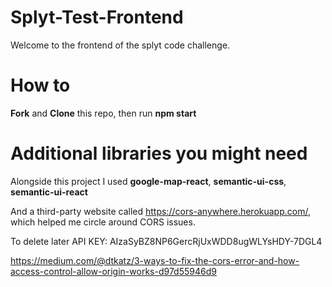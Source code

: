 # Splyt-Test-Frontend 

Welcome to the frontend of the splyt code challenge.

# How to

**Fork** and **Clone** this repo, then run **npm start**

# Additional libraries you might need

Alongside this project I used **google-map-react**, **semantic-ui-css**, **semantic-ui-react**

And a third-party website called https://cors-anywhere.herokuapp.com/, which helped me circle around CORS issues.

To delete later API KEY: AIzaSyBZ8NP6GercRjUxWDD8ugWLYsHDY-7DGL4

https://medium.com/@dtkatz/3-ways-to-fix-the-cors-error-and-how-access-control-allow-origin-works-d97d55946d9